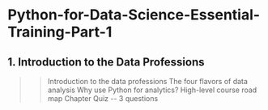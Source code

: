 # Python-for-Data-Science-Essential-Training-Part-1
## 1. Introduction to the Data Professions
>> Introduction to the data professions
>> The four flavors of data analysis
>> Why use Python for analytics?
>> High-level course road map
>> Chapter Quiz -- 3 questions

